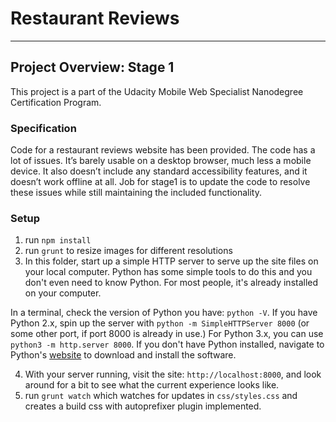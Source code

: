 # Restaurant Reviews
---

## Project Overview: Stage 1

This project is a part of the Udacity Mobile Web Specialist Nanodegree Certification Program. 

### Specification

Code for a restaurant reviews website has been provided. The code has a lot of issues. It’s barely usable on a desktop browser, much less a mobile device. It also doesn’t include any standard accessibility features, and it doesn’t work offline at all. Job for stage1 is to update the code to resolve these issues while still maintaining the included functionality. 

### Setup

1. run `npm install`
2. run `grunt` to resize images for different resolutions
3. In this folder, start up a simple HTTP server to serve up the site files on your local computer. Python has some simple tools to do this and you don't even need to know Python. For most people, it's already installed on your computer.

In a terminal, check the version of Python you have: `python -V`. If you have Python 2.x, spin up the server with `python -m SimpleHTTPServer 8000` (or some other port, if port 8000 is already in use.) For Python 3.x, you can use `python3 -m http.server 8000`. If you don't have Python installed, navigate to Python's [website](https://www.python.org/) to download and install the software.

4. With your server running, visit the site: `http://localhost:8000`, and look around for a bit to see what the current experience looks like.
5. run `grunt watch` which watches for updates in `css/styles.css` and creates a build css with autoprefixer plugin implemented.
